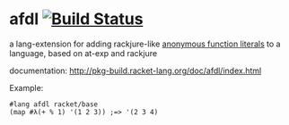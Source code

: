 afdl [![Build Status](https://travis-ci.org/AlexKnauth/afdl.png?branch=master)](https://travis-ci.org/AlexKnauth/afdl)
===

a lang-extension for adding rackjure-like [anonymous function literals](http://www.greghendershott.com/rackjure/index.html#%28part._func-lit%29) to a language, based on at-exp and rackjure

documentation: http://pkg-build.racket-lang.org/doc/afdl/index.html

Example:
```racket
#lang afdl racket/base
(map #λ(+ % 1) '(1 2 3)) ;=> '(2 3 4)
```
